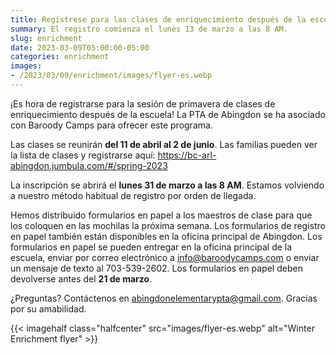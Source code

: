 ```yaml
---
title: Regístrese para las clases de enriquecimiento después de la escuela de primavera
summary: El registro comienza el lunes 13 de marzo a las 8 AM.
slug: enrichment
date: 2023-03-09T05:00:00-05:00
categories: enrichment
images: 
- /2023/03/09/enrichment/images/flyer-es.webp
---
```


¡Es hora de registrarse para la sesión de primavera de clases de enriquecimiento después de la escuela! La PTA de Abingdon se ha asociado con Baroody Camps para ofrecer este programa.

Las clases se reunirán **del 11 de abril al 2 de junio**. Las familias pueden ver la lista de clases y registrarse aquí: https://bc-arl-abingdon.jumbula.com/#/spring-2023

La inscripción se abrirá el **lunes 31 de marzo a las 8 AM**. Estamos volviendo a nuestro método habitual de registro por orden de llegada.

Hemos distribuido formularios en papel a los maestros de clase para que los coloquen en las mochilas la próxima semana. Los formularios de registro en papel también están disponibles en la oficina principal de Abingdon. Los formularios en papel se pueden entregar en la oficina principal de la escuela, enviar por correo electrónico a info@baroodycamps.com o enviar un mensaje de texto al 703-539-2602. Los formularios en papel deben devolverse antes del **21 de marzo**.

¿Preguntas? Contáctenos en abingdonelementarypta@gmail.com. Gracias por su amabilidad.

{{< imagehalf class="halfcenter" src="images/flyer-es.webp" alt="Winter Enrichment flyer" >}}